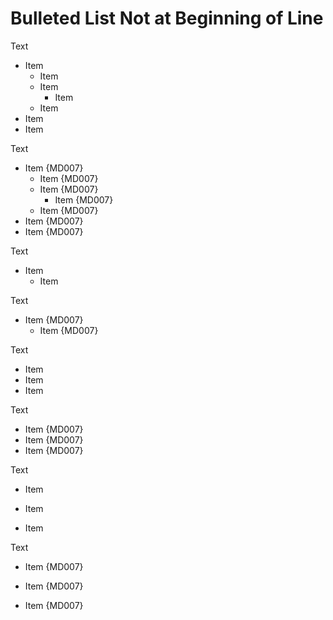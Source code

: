 # Bulleted List Not at Beginning of Line

Text

* Item
  * Item
  * Item
    * Item
  * Item
* Item
* Item

Text

  * Item {MD007}
    * Item {MD007}
    * Item {MD007}
      * Item {MD007}
    * Item {MD007}
  * Item {MD007}
  * Item {MD007}

Text

* Item
  * Item

Text

  * Item {MD007}
    * Item {MD007}

Text

* Item
* Item
* Item

Text

 * Item {MD007}
 * Item {MD007}
 * Item {MD007}

Text

* Item

* Item

* Item

Text

  * Item {MD007}

  * Item {MD007}

  * Item {MD007}
